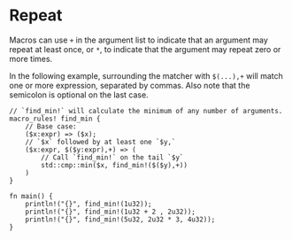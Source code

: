 # Repeat

Macros can use `+` in the argument list to indicate that an argument may
repeat at least once, or `*`, to indicate that the argument may repeat zero or
more times.

In the following example, surrounding the matcher with `$(...),+` will
match one or more expression, separated by commas.
Also note that the semicolon is optional on the last case.

```rust,editable
// `find_min!` will calculate the minimum of any number of arguments.
macro_rules! find_min {
    // Base case:
    ($x:expr) => ($x);
    // `$x` followed by at least one `$y,`
    ($x:expr, $($y:expr),+) => (
        // Call `find_min!` on the tail `$y`
        std::cmp::min($x, find_min!($($y),+))
    )
}

fn main() {
    println!("{}", find_min!(1u32));
    println!("{}", find_min!(1u32 + 2 , 2u32));
    println!("{}", find_min!(5u32, 2u32 * 3, 4u32));
}
```